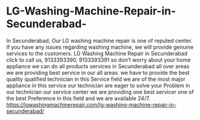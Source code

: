 # LG-Washing-Machine-Repair-in-Secunderabad-
In Secunderabad, Our LG washing machine repair is one of reputed center. If you have any issues regarding washing machine, we will provide genuine services to the customers. LG Washing Machine Repair in Secunderabad click to call us, 9133393390, 9133393391 so don’t worry about your home appliance we can do all products services in Secunderabad all over areas we are providing best service in our all areas. we have to provide the best quality qualified technician in this Service field we are of the most major appliance in this service our technician are eager to solve your Problem in our technician our service center we are providing one best servicer one of the best Preference in this field and we are available 24/7. https://lgwashingmachinerepair.com/lg-washing-machine-repair-in-secunderabad/
